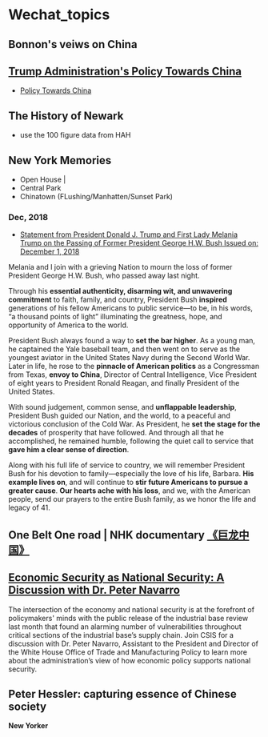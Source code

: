 # Wechat_topics
## Bonnon's veiws on China

## [Trump Administration's Policy Towards China](https://www.whitehouse.gov/briefings-statements/remarks-vice-president-pence-administrations-policy-toward-china/)
* [Policy Towards China](https://github.com/QihaoTom/Wechat_topcis/blob/master/China's%20Policy.md)

## The History of Newark
* use the 100 figure data from HAH

## New York Memories
* Open House | 
* Central Park
* Chinatown (FLushing/Manhatten/Sunset Park)

### Dec, 2018

* [Statement from President Donald J. Trump and First Lady Melania Trump on the Passing of Former President George H.W. Bush
Issued on: December 1, 2018](https://www.whitehouse.gov/briefings-statements/statement-president-donald-j-trump-first-lady-melania-trump-passing-former-president-george-h-w-bush/)

Melania and I join with a grieving Nation to mourn the loss of former President George H.W. Bush, who passed away last night.

Through his **essential authenticity, disarming wit, and unwavering commitment** to faith, family, and country, President Bush **inspired** generations of his fellow Americans to public service—to be, in his words, “a thousand points of light” illuminating the greatness, hope, and opportunity of America to the world.

President Bush always found a way to **set the bar higher**.  As a young man, he captained the Yale baseball team, and then went on to serve as the youngest aviator in the United States Navy during the Second World War.  Later in life, he rose to the **pinnacle of American politics** as a Congressman from Texas, **envoy to China**, Director of Central Intelligence, Vice President of eight years to President Ronald Reagan, and finally President of the United States.

With sound judgement, common sense, and **unflappable leadership**, President Bush guided our Nation, and the world, to a peaceful and victorious conclusion of the Cold War.  As President, he **set the stage for the decades** of prosperity that have followed.  And through all that he accomplished, he remained humble, following the quiet call to service that **gave him a clear sense of direction**.

Along with his full life of service to country, we will remember President Bush for his devotion to family—especially the love of his life, Barbara.  **His example lives on**, and will continue to **stir future Americans to pursue a greater cause**.  **Our hearts ache with his loss**, and we, with the American people, send our prayers to the entire Bush family, as we honor the life and legacy of 41.

## One Belt One road | NHK documentary [《巨龙中国》](https://mp.weixin.qq.com/s?__biz=MzU2NTY2ODY2NA==&mid=2247483972&idx=1&sn=921f3f724d9b228bab41030c154dfd6e)

## [Economic Security as National Security: A Discussion with Dr. Peter Navarro](https://www.youtube.com/watch?v=g3rxjaOPQD4)
The intersection of the economy and national security is at the forefront of policymakers' minds with the public release of the industrial base review last month that found an alarming number of vulnerabilities throughout critical sections of the industrial base’s supply chain. Join CSIS for a discussion with Dr. Peter Navarro, Assistant to the President and Director of the White House Office of Trade and Manufacturing Policy to learn more about the administration’s view of how economic policy supports national security.

## Peter Hessler: capturing essence of Chinese society
**New Yorker**
